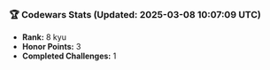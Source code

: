 ### 🏆 Codewars Stats (Updated: 2025-03-08 10:07:09 UTC)

- **Rank:** 8 kyu
- **Honor Points:** 3
- **Completed Challenges:** 1
